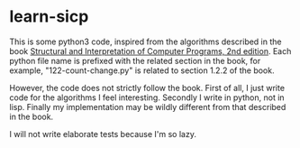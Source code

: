 # learn-sicp

This is some python3 code, inspired from the algorithms described in the book [Structural and Interpretation of Computer Programs, 2nd edition](https://mitpress.mit.edu/sites/default/files/sicp/full-text/book/book-Z-H-4.html#%_toc_start). Each python file name is prefixed with the related section in the book, for example, "122-count-change.py" is related to section 1.2.2 of the book.

However, the code does not strictly follow the book. First of all, I just write code for the algorithms I feel interesting. Secondly I write in python, not in lisp. Finally my implementation may be wildly different from that described in the book.

I will not write elaborate tests because I'm so lazy.
